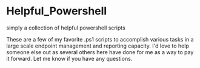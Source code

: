 # Helpful_Powershell
simply a collection of helpful powershell scripts

These are a few of my favorite .ps1 scripts to accomplish various tasks in a large scale endpoint management and reporting capacity.
I'd love to help someone else out as several others here have done for me as a way to pay it forward.
Let me know if you have any questions.
